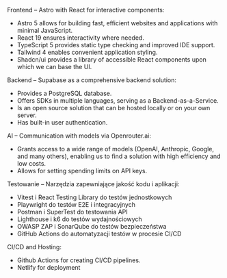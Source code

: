 Frontend – Astro with React for interactive components:

- Astro 5 allows for building fast, efficient websites and applications with minimal JavaScript.
- React 19 ensures interactivity where needed.
- TypeScript 5 provides static type checking and improved IDE support.
- Tailwind 4 enables convenient application styling.
- Shadcn/ui provides a library of accessible React components upon which we can base the UI.

Backend – Supabase as a comprehensive backend solution:

- Provides a PostgreSQL database.
- Offers SDKs in multiple languages, serving as a Backend-as-a-Service.
- Is an open source solution that can be hosted locally or on your own server.
- Has built-in user authentication.

AI – Communication with models via Openrouter.ai:

- Grants access to a wide range of models (OpenAI, Anthropic, Google, and many others), enabling us to find a solution with high efficiency and low costs.
- Allows for setting spending limits on API keys.

Testowanie – Narzędzia zapewniające jakość kodu i aplikacji:

- Vitest i React Testing Library do testów jednostkowych
- Playwright do testów E2E i integracyjnych
- Postman i SuperTest do testowania API
- Lighthouse i k6 do testów wydajnościowych
- OWASP ZAP i SonarQube do testów bezpieczeństwa
- GitHub Actions do automatyzacji testów w procesie CI/CD

CI/CD and Hosting:

- Github Actions for creating CI/CD pipelines.
- Netlify for deployment
